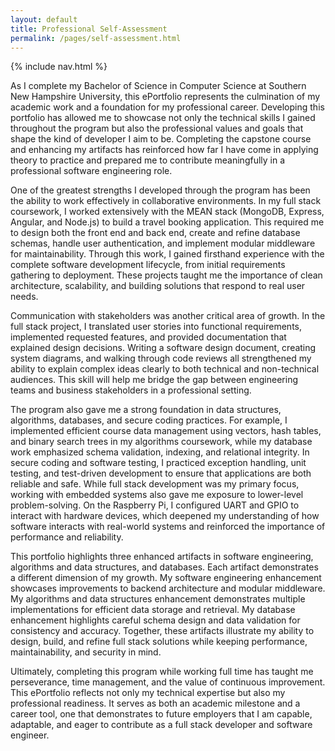 ```yaml
---
layout: default
title: Professional Self-Assessment
permalink: /pages/self-assessment.html
---
```


{% include nav.html %}

As I complete my Bachelor of Science in Computer Science at Southern New Hampshire University, this ePortfolio represents the culmination of my academic work and a foundation for my professional career. Developing this portfolio has allowed me to showcase not only the technical skills I gained throughout the program but also the professional values and goals that shape the kind of developer I aim to be. Completing the capstone course and enhancing my artifacts has reinforced how far I have come in applying theory to practice and prepared me to contribute meaningfully in a professional software engineering role.

One of the greatest strengths I developed through the program has been the ability to work effectively in collaborative environments. In my full stack coursework, I worked extensively with the MEAN stack (MongoDB, Express, Angular, and Node.js) to build a travel booking application. This required me to design both the front end and back end, create and refine database schemas, handle user authentication, and implement modular middleware for maintainability. Through this work, I gained firsthand experience with the complete software development lifecycle, from initial requirements gathering to deployment. These projects taught me the importance of clean architecture, scalability, and building solutions that respond to real user needs.

Communication with stakeholders was another critical area of growth. In the full stack project, I translated user stories into functional requirements, implemented requested features, and provided documentation that explained design decisions. Writing a software design document, creating system diagrams, and walking through code reviews all strengthened my ability to explain complex ideas clearly to both technical and non-technical audiences. This skill will help me bridge the gap between engineering teams and business stakeholders in a professional setting.

The program also gave me a strong foundation in data structures, algorithms, databases, and secure coding practices. For example, I implemented efficient course data management using vectors, hash tables, and binary search trees in my algorithms coursework, while my database work emphasized schema validation, indexing, and relational integrity. In secure coding and software testing, I practiced exception handling, unit testing, and test-driven development to ensure that applications are both reliable and safe. While full stack development was my primary focus, working with embedded systems also gave me exposure to lower-level problem-solving. On the Raspberry Pi, I configured UART and GPIO to interact with hardware devices, which deepened my understanding of how software interacts with real-world systems and reinforced the importance of performance and reliability.

This portfolio highlights three enhanced artifacts in software engineering, algorithms and data structures, and databases. Each artifact demonstrates a different dimension of my growth. My software engineering enhancement showcases improvements to backend architecture and modular middleware. My algorithms and data structures enhancement demonstrates multiple implementations for efficient data storage and retrieval. My database enhancement highlights careful schema design and data validation for consistency and accuracy. Together, these artifacts illustrate my ability to design, build, and refine full stack solutions while keeping performance, maintainability, and security in mind.

Ultimately, completing this program while working full time has taught me perseverance, time management, and the value of continuous improvement. This ePortfolio reflects not only my technical expertise but also my professional readiness. It serves as both an academic milestone and a career tool, one that demonstrates to future employers that I am capable, adaptable, and eager to contribute as a full stack developer and software engineer.

